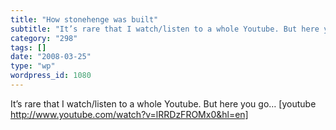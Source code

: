 ```yaml
---
title: "How stonehenge was built"
subtitle: "It’s rare that I watch/listen to a whole Youtube. But here you go…"
category: "298"
tags: []
date: "2008-03-25"
type: "wp"
wordpress_id: 1080
---
```

It’s rare that I watch/listen to a whole Youtube. But here you go…
[youtube http://www.youtube.com/watch?v=lRRDzFROMx0&hl=en]
